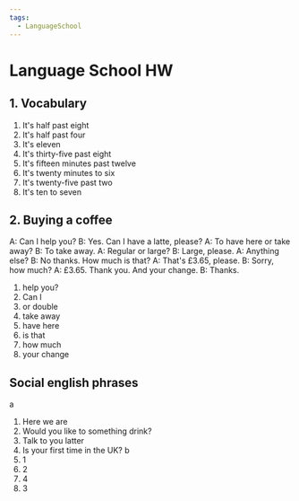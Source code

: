 ```yaml
---
tags:
  - LanguageSchool
---
```


# Language School HW
## 1. Vocabulary
1. It's half past eight
2. It's half past four
3. It's eleven
4. It's thirty-five past eight
5. It's fifteen minutes past twelve
6. It's twenty minutes to six
7. It's twenty-five past two
8. It's ten to seven
## 2. Buying a coffee
A: Can I help you?
B: Yes. Can I have a latte, please?
A: To have here or take away?
B: To take away.
A: Regular or large?
B: Large, please.
A: Anything else?
B: No thanks. How much is that?
A: That's £3.65, please.
B: Sorry, how much?
A: £3.65. Thank you. And your change.
B: Thanks.

1. help you?
2. Can I
3. or double
4. take away
5. have here
6. is that
7. how much
8. your change
## Social english phrases
a
1. Here we are
2. Would you like to something drink?
3. Talk to you latter
4. Is your first time in the UK?
b
1. 1
2. 2
3. 4
4. 3